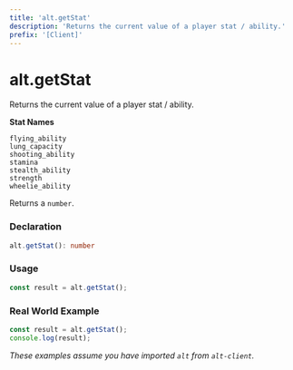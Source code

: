 ```yaml
---
title: 'alt.getStat'
description: 'Returns the current value of a player stat / ability.'
prefix: '[Client]'
---
```


# alt.getStat

Returns the current value of a player stat / ability.

**Stat Names**

```
flying_ability	
lung_capacity	
shooting_ability	
stamina	
stealth_ability	
strength	
wheelie_ability
```

Returns a `number`.

### Declaration

```typescript
alt.getStat(): number
```

### Usage

```js
const result = alt.getStat();
```

### Real World Example

```js
const result = alt.getStat();
console.log(result);
```

_These examples assume you have imported `alt` from `alt-client`._